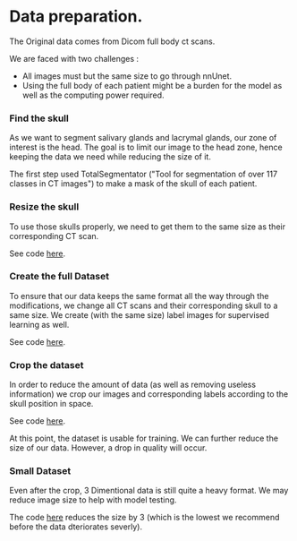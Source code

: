 # Data preparation.

The Original data comes from Dicom full body ct scans.

We are faced with two challenges :
- All images must but the same size to go through nnUnet.
- Using the full body of each patient might be a burden for the model as well as the computing power required.

### Find the skull

As we want to segment salivary glands and lacrymal glands, our zone of interest is the head. The goal is to limit our image to the head zone, hence keeping the data we need while reducing the size of it.

The first step used TotalSegmentator ("Tool for segmentation of over 117 classes in CT images") to make a mask of the skull of each patient.

### Resize the skull

To use those skulls properly, we need to get them to the same size as their corresponding CT scan.

See code [here](https://github.com/tbaudier/gland_segmentation_nnunet/blob/main/Data_preparation/resize_skullDataset.py).

### Create the full Dataset

To ensure that our data keeps the same format all the way through the modifications, we change all CT scans and their corresponding skull to a same size. We create (with the same size) label images for supervised learning as well.

See code [here](https://github.com/tbaudier/gland_segmentation_nnunet/blob/main/Data_preparation/createDataset.py).

### Crop the dataset

In order to reduce the amount of data (as well as removing useless information) we crop our images and corresponding labels according to the skull position in space.

See code [here](https://github.com/tbaudier/gland_segmentation_nnunet/blob/main/Data_preparation/croppedDataset.py).

At this point, the dataset is usable for training. We can further reduce the size of our data. However, a drop in quality will occur.

### Small Dataset

Even after the crop, 3 Dimentional data is still quite a heavy format.
We may reduce image size to help with model testing. 

The code [here](https://github.com/tbaudier/gland_segmentation_nnunet/blob/main/Data_preparation/small_Dataset.py) reduces the size by 3 (which is the lowest we recommend before the data dteriorates severly).